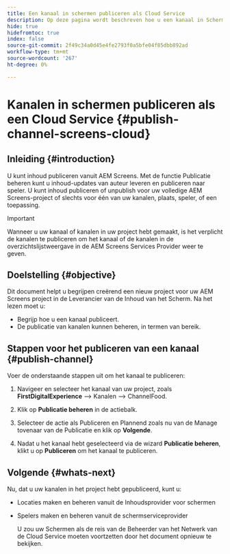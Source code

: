 ```yaml
---
title: Een kanaal in schermen publiceren als Cloud Service
description: Op deze pagina wordt beschreven hoe u een kanaal in Schermen publiceert als een Cloud Service.
hide: true
hidefromtoc: true
index: false
source-git-commit: 2f49c34a0d45e4fe2793f0a5bfe04f85dbb892ad
workflow-type: tm+mt
source-wordcount: '267'
ht-degree: 0%

---
```



# Kanalen in schermen publiceren als een Cloud Service {#publish-channel-screens-cloud}

## Inleiding {#introduction}

U kunt inhoud publiceren vanuit AEM Screens. Met de functie Publicatie beheren kunt u inhoud-updates van auteur leveren en publiceren naar speler. U kunt inhoud publiceren of unpublish voor uw volledige AEM Screens-project of slechts voor één van uw kanalen, plaats, speler, of een toepassing.

>[!IMPORTANT]
>Wanneer u uw kanaal of kanalen in uw project hebt gemaakt, is het verplicht de kanalen te publiceren om het kanaal of de kanalen in de overzichtslijstweergave in de AEM Screens Services Provider weer te geven.

## Doelstelling {#objective}

Dit document helpt u begrijpen creërend een nieuw project voor uw AEM Screens project in de Leverancier van de Inhoud van het Scherm. Na het lezen moet u:

* Begrijp hoe u een kanaal publiceert.
* De publicatie van kanalen kunnen beheren, in termen van bereik.

## Stappen voor het publiceren van een kanaal {#publish-channel}

Voer de onderstaande stappen uit om het kanaal te publiceren:

1. Navigeer en selecteer het kanaal van uw project, zoals **FirstDigitalExperience** —> Kanalen —> ChannelFood.

1. Klik op **Publicatie beheren** in de actiebalk.

1. Selecteer de actie als Publiceren en Plannend zoals nu van de Manage tovenaar van de Publicatie en klik op **Volgende**.

1. Nadat u het kanaal hebt geselecteerd via de wizard **Publicatie beheren**, klikt u op **Publiceren** om het kanaal te publiceren.


## Volgende {#whats-next}

Nu, dat u uw kanalen in het project hebt gepubliceerd, kunt u:

* Locaties maken en beheren vanuit de Inhoudsprovider voor schermen
* Spelers maken en beheren vanuit de schermserviceprovider

   U zou uw Schermen als de reis van de Beheerder van het Netwerk van de Cloud Service moeten voortzetten door het document opnieuw te bekijken.